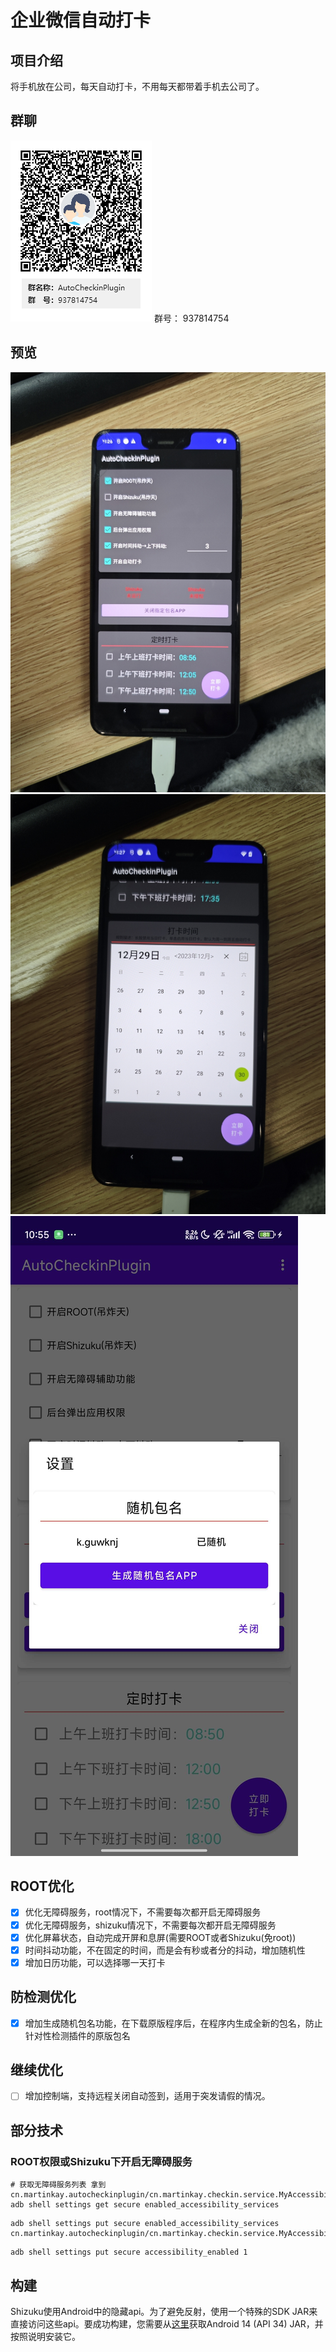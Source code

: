 # 企业微信自动打卡

## 项目介绍
将手机放在公司，每天自动打卡，不用每天都带着手机去公司了。

## 群聊
![二维码](img/qrcode.png)
群号： 937814754

## 预览
![预览](img/preview.jpg)
![预览2](img/preview2.jpg)
![预览3](img/preview3.jpg)

## ROOT优化
- [x] 优化无障碍服务，root情况下，不需要每次都开启无障碍服务
- [x] 优化无障碍服务，shizuku情况下，不需要每次都开启无障碍服务
- [x] 优化屏幕状态，自动完成开屏和息屏(需要ROOT或者Shizuku(免root))
- [x] 时间抖动功能，不在固定的时间，而是会有秒或者分的抖动，增加随机性
- [x] 增加日历功能，可以选择哪一天打卡

## 防检测优化
- [x] 增加生成随机包名功能，在下载原版程序后，在程序内生成全新的包名，防止针对性检测插件的原版包名

## 继续优化
- [ ] 增加控制端，支持远程关闭自动签到，适用于突发请假的情况。


## 部分技术

### ROOT权限或Shizuku下开启无障碍服务
```shell
# 获取无障碍服务列表 拿到cn.martinkay.autocheckinplugin/cn.martinkay.checkin.service.MyAccessibilityService
adb shell settings get secure enabled_accessibility_services
```

```shell
adb shell settings put secure enabled_accessibility_services cn.martinkay.autocheckinplugin/cn.martinkay.checkin.service.MyAccessibilityService
```

```shell
adb shell settings put secure accessibility_enabled 1
```


## 构建
Shizuku使用Android中的隐藏api。为了避免反射，使用一个特殊的SDK JAR来直接访问这些api。要成功构建，您需要从[这里](https://github.com/Reginer/aosp-android-jar)获取Android 14 (API 34) JAR，并按照说明安装它。


